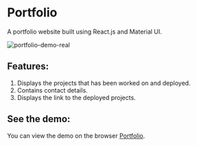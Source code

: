 # Portfolio

A portfolio website built using React.js and Material UI.

![portfolio-demo-real](https://user-images.githubusercontent.com/54344301/188274579-7020c1b2-ac63-42e9-a46b-709f96332cb7.gif)

## Features:
1. Displays the projects that has been worked on and deployed.
2. Contains contact details.
3. Displays the link to the deployed projects.

## See the demo:

You can view the demo on the browser [Portfolio](https://ezinne-portfolio.netlify.app/).
